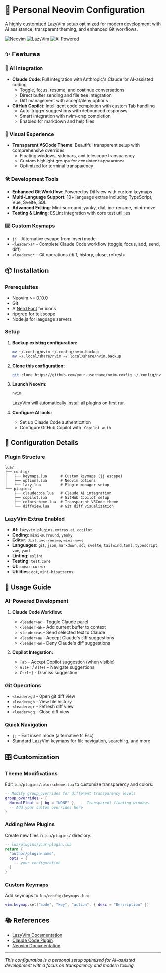 # 🚀 Personal Neovim Configuration

A highly customized [LazyVim](https://github.com/LazyVim/LazyVim) setup optimized for modern development with AI assistance, transparent theming, and enhanced Git workflows.

[![Neovim](https://img.shields.io/badge/Neovim-0.10+-green.svg)](https://neovim.io)
[![LazyVim](https://img.shields.io/badge/LazyVim-v12+-blue.svg)](https://lazyvim.github.io)
[![AI Powered](https://img.shields.io/badge/AI-Claude%20%26%20Copilot-purple.svg)](#ai-integration)

## ✨ Features

### 🤖 AI Integration
- **Claude Code**: Full integration with Anthropic's Claude for AI-assisted coding
  - Toggle, focus, resume, and continue conversations
  - Direct buffer sending and file tree integration
  - Diff management with accept/deny options
- **GitHub Copilot**: Intelligent code completion with custom Tab handling
  - Auto-trigger suggestions with debounced responses
  - Smart integration with nvim-cmp completion
  - Enabled for markdown and help files

### 🎨 Visual Experience
- **Transparent VSCode Theme**: Beautiful transparent setup with comprehensive overrides
  - Floating windows, sidebars, and telescope transparency
  - Custom highlight groups for consistent appearance
  - Optimized for terminal transparency

### 🛠️ Development Tools
- **Enhanced Git Workflow**: Powered by Diffview with custom keymaps
- **Multi-Language Support**: 10+ language extras including TypeScript, Vue, Svelte, SQL
- **Advanced Editing**: Mini-surround, yanky, dial, inc-rename, mini-move
- **Testing & Linting**: ESLint integration with core test utilities

### ⌨️ Custom Keymaps
- `jj` - Alternative escape from insert mode
- `<leader>a*` - Complete Claude Code workflow (toggle, focus, add, send, diff)
- `<leader>g*` - Git operations (diff, history, close, refresh)

## 📦 Installation

### Prerequisites
- Neovim >= 0.10.0
- Git
- A [Nerd Font](https://www.nerdfonts.com/) for icons
- [ripgrep](https://github.com/BurntSushi/ripgrep) for telescope
- Node.js for language servers

### Setup
1. **Backup existing configuration:**
   ```bash
   mv ~/.config/nvim ~/.config/nvim.backup
   mv ~/.local/share/nvim ~/.local/share/nvim.backup
   ```

2. **Clone this configuration:**
   ```bash
   git clone https://github.com/your-username/nvim-config ~/.config/nvim
   ```

3. **Launch Neovim:**
   ```bash
   nvim
   ```
   LazyVim will automatically install all plugins on first run.

4. **Configure AI tools:**
   - Set up Claude Code authentication
   - Configure GitHub Copilot with `:Copilot auth`

## 🔧 Configuration Details

### Plugin Structure
```
lua/
├── config/
│   ├── keymaps.lua      # Custom keymaps (jj escape)
│   ├── options.lua      # Neovim options
│   └── lazy.lua         # Plugin manager setup
└── plugins/
    ├── claudecode.lua   # Claude AI integration
    ├── copilot.lua      # GitHub Copilot setup
    ├── colorscheme.lua  # Transparent VSCode theme
    └── diffview.lua     # Git diff visualization
```

### LazyVim Extras Enabled
- **AI**: `lazyvim.plugins.extras.ai.copilot`
- **Coding**: `mini-surround`, `yanky`
- **Editor**: `dial`, `inc-rename`, `mini-move`
- **Languages**: `git`, `json`, `markdown`, `sql`, `svelte`, `tailwind`, `toml`, `typescript`, `vue`, `yaml`
- **Linting**: `eslint`
- **Testing**: `test.core`
- **UI**: `smear-cursor`
- **Utilities**: `dot`, `mini-hipatterns`

## 🚀 Usage Guide

### AI-Powered Development
1. **Claude Code Workflow:**
   - `<leader>ac` - Toggle Claude panel
   - `<leader>ab` - Add current buffer to context
   - `<leader>as` - Send selected text to Claude
   - `<leader>aa` - Accept Claude's diff suggestions
   - `<leader>ad` - Deny Claude's diff suggestions

2. **Copilot Integration:**
   - `Tab` - Accept Copilot suggestion (when visible)
   - `Alt+]` / `Alt+[` - Navigate suggestions
   - `Ctrl+]` - Dismiss suggestion

### Git Operations
- `<leader>gd` - Open git diff view
- `<leader>gh` - View file history
- `<leader>gr` - Refresh diff view
- `<leader>gq` - Close diff view

### Quick Navigation
- `jj` - Exit insert mode (alternative to Esc)
- Standard LazyVim keymaps for file navigation, searching, and more

## 🎛️ Customization

### Theme Modifications
Edit `lua/plugins/colorscheme.lua` to customize transparency and colors:
```lua
-- Modify group_overrides for different transparency levels
group_overrides = {
  NormalFloat = { bg = "NONE" },  -- Transparent floating windows
  -- Add your custom overrides here
}
```

### Adding New Plugins
Create new files in `lua/plugins/` directory:
```lua
-- lua/plugins/your-plugin.lua
return {
  "author/plugin-name",
  opts = {
    -- your configuration
  }
}
```

### Custom Keymaps
Add keymaps to `lua/config/keymaps.lua`:
```lua
vim.keymap.set("mode", "key", "action", { desc = "Description" })
```

## 📚 References
- [LazyVim Documentation](https://lazyvim.github.io)
- [Claude Code Plugin](https://github.com/coder/claudecode.nvim)
- [Neovim Documentation](https://neovim.io/doc)

---
*This configuration is a personal setup optimized for AI-assisted development with a focus on transparency and modern tooling.*
